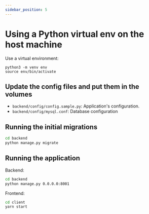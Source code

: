 ```yaml
---
sidebar_position: 5
---
```

# Using a Python virtual env on the host machine

Use a virtual environment:

```
python3 -m venv env
source env/bin/activate
```

## Update the config files and put them in the volumes

- `backend/config/config.sample.py`: Application's configuration.
- `backend/config/mysql.conf`: Database configuration

## Running the initial migrations

```bash
cd backend
python manage.py migrate
```

## Running the application

Backend:
```bash
cd backend
python manage.py 0.0.0.0:8001
```

Frontend:
```bash
cd client
yarn start
```